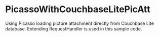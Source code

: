 # PicassoWithCouchbaseLitePicAtt
Using Picasso loading picture attachment directly from Couchbase Lite database. Extending RequestHandler is used in this sample code.

